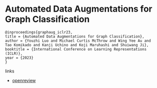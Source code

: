 # Automated Data Augmentations for Graph Classification

```
@inproceedings{graphaug_iclr23,
title = {Automated Data Augmentations for Graph Classification},
author = {Youzhi Luo and Michael Curtis McThrow and Wing Yee Au and Tao Komikado and Kanji Uchino and Koji Maruhashi and Shuiwang Ji},
booktitle = {International Conference on Learning Representations (ICLR)},
year = {2023}
}
```

links
- [openreview](https://openreview.net/forum?id=vTb1JI0Gps_)
